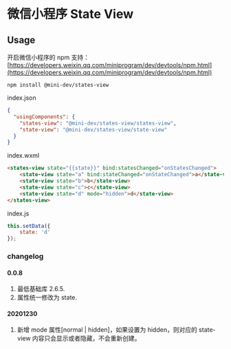 # 微信小程序 State View


## Usage

开启微信小程序的 npm 支持：
[https://developers.weixin.qq.com/miniprogram/dev/devtools/npm.html](https://developers.weixin.qq.com/miniprogram/dev/devtools/npm.html)

```shell script
npm install @mini-dev/states-view
```

index.json

```json
{
  "usingComponents": {
    "states-view": "@mini-dev/states-view/states-view",
    "state-view": "@mini-dev/states-view/state-view"
  }
}
```

index.wxml

```html
<states-view state="{{state}}" bind:statesChanged="onStatesChanged">
    <state-view state="a" bind:stateChanged="onStateChanged">a</state-view>
    <state-view state="b">b</state-view>
    <state-view state="c">c</state-view>
    <state-view state="d" mode="hidden">d</state-view>
</states-view>
```

index.js

```javascript
this.setData({
    state: 'd'
});

```

### changelog

#### 0.0.8 
1. 最低基础库 2.6.5.
2. 属性统一修改为 state.

#### 20201230
1. 新增 mode 属性[normal | hidden]，如果设置为 hidden，则对应的 state-view 内容只会显示或者隐藏，不会重新创建。